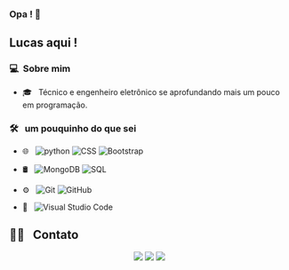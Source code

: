 ### Opa ! 👋

## Lucas aqui !

### 💻 &nbsp;Sobre mim 

- 🎓 &nbsp; Técnico e engenheiro eletrônico se aprofundando mais um pouco em programação.


### 🛠 &nbsp; um pouquinho do que sei

- 🌐 &nbsp;
  ![python](https://img.shields.io/badge/-python-333333?style=flat&logo=python)
  ![CSS](https://img.shields.io/badge/-CSS-333333?style=flat&logo=CSS3&logoColor=1572B6)
  ![Bootstrap](https://img.shields.io/badge/-Bootstrap-333333?style=flat&logo=bootstrap&logoColor=563D7C)
- 🛢 &nbsp;
  ![MongoDB](https://img.shields.io/badge/-MongoDB-333333?style=flat&logo=mongodb)
  ![SQL](https://img.shields.io/badge/-SQL-333333?style=flat&logo=SQL)
- ⚙️ &nbsp;
  ![Git](https://img.shields.io/badge/-Git-333333?style=flat&logo=git)
  ![GitHub](https://img.shields.io/badge/-GitHub-333333?style=flat&logo=github)
 
- 🔧 &nbsp;
  ![Visual Studio Code](https://img.shields.io/badge/-Visual%20Studio%20Code-333333?style=flat&logo=visual-studio-code&logoColor=007ACC)


##  🤝🏻 &nbsp; Contato

<p align="center">
<a href="https://lucasbral.github.io/"><img src="https://img.shields.io/badge/-https://lucasbral.github.io/-3423A6?style=flat-square&logo=Google-Chrome&logoColor=white"/></a>
<a href="https://www.linkedin.com/in/lucasbral/"><img src="https://img.shields.io/badge/-Lucas%20Sobral-0077B5?style=flat-square&logo=Linkedin&logoColor=white"/></a>
<a href="mailto:lucasdecarvalhosobral@gmail.com"><img src="https://img.shields.io/badge/-lucasdecarvalhosobral@gmail.com-D14836?style=flat-square&logo=Gmail&logoColor=white"/></a>
